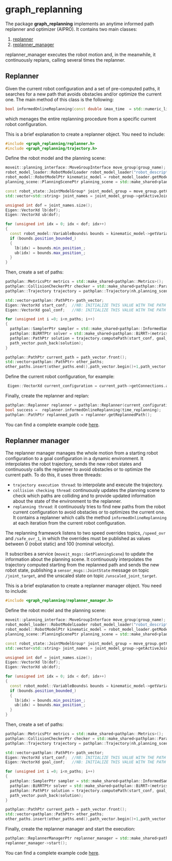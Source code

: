 # **graph_replanning**

The package **graph_replanning** implements an anytime informed path replanner and optimizer (AIPRO).
It contains two main classes:
 1. [replanner](https://github.com/JRL-CARI-CNR-UNIBS/online_replanner/blob/devel/graph_replanning/include/graph_replanning/replanner.h)
 2. [replanner_manager](https://github.com/JRL-CARI-CNR-UNIBS/online_replanner/blob/devel/graph_replanning/include/graph_replanning/replanner_manager.h)

 replanner_manager executes the robot motion and, in the meanwhile, it continuously replans, calling several times the replanner.

## Replanner
Given the current robot configuration and a set of pre-computed paths, it searches for a new path that avoids obstacles and/or optimize the current one. The main method of this class is the following:
```cpp
bool informedOnlineReplanning(const double &max_time  = std::numeric_limits<double>::infinity());
```
which menages the entire replanning procedure from a specific current robot configuration.

This is a brief explanation to create a replanner object.
You need to include:
```cpp
#include <graph_replanning/replanner.h>
#include <graph_replanning/trajectory.h>
```
Define the robot model and the planning scene:
```cpp
moveit::planning_interface::MoveGroupInterface move_group(group_name);
robot_model_loader::RobotModelLoader robot_model_loader("robot_description");
robot_model::RobotModelPtr kinematic_model = robot_model_loader.getModel();
planning_scene::PlanningScenePtr planning_scene = std::make_shared<planning_scene::PlanningScene>(kinematic_model);

const robot_state::JointModelGroup* joint_model_group = move_group.getCurrentState()->getJointModelGroup(group_name);
std::vector<std::string> joint_names = joint_model_group->getActiveJointModelNames();

unsigned int dof = joint_names.size();
Eigen::VectorXd lb(dof);
Eigen::VectorXd ub(dof);

for (unsigned int idx = 0; idx < dof; idx++)
{
  const robot_model::VariableBounds& bounds = kinematic_model->getVariableBounds(joint_names.at(idx));
  if (bounds.position_bounded_)
  {
    lb(idx) = bounds.min_position_;
    ub(idx) = bounds.max_position_;
  }
}
```

Then, create a set of paths:
```cpp
pathplan::MetricsPtr metrics = std::make_shared<pathplan::Metrics>();
pathplan::CollisionCheckerPtr checker = std::make_shared<pathplan::ParallelMoveitCollisionChecker>(planning_scene, group_name);
pathplan::Trajectory trajectory = pathplan::Trajectory(nh,planning_scene,group_name);

std::vector<pathplan::PathPtr> path_vector;
Eigen::VectorXd start_conf;  //NB: INITIALIZE THIS VALUE WITH THE PATH START CONFIGURATION
Eigen::VectorXd goal_conf;   //NB: INITIALIZE THIS VALUE WITH THE PATH STOP CONFIGURATION

for (unsigned int i =0; i<n_paths; i++)
{
  pathplan::SamplerPtr sampler = std::make_shared<pathplan::InformedSampler>(start_conf, goal_conf, lb, ub);
  pathplan::BiRRTPtr solver = std::make_shared<pathplan::BiRRT>(metrics, checker, sampler);
  pathplan::PathPtr solution = trajectory.computePath(start_conf, goal_conf,solver,1);
  path_vector.push_back(solution);
}

pathplan::PathPtr current_path = path_vector.front();
std::vector<pathplan::PathPtr> other_paths;
other_paths.insert(other_paths.end(),path_vector.begin()+1,path_vector.end());
```
Define the current robot configuration, for example:
```cpp
 Eigen::VectorXd current_configuration = current_path->getConnections.at(0)->getChild()->getConfiguration();
```
Finally, create the replanner and replan:
```cpp
pathplan::Replanner replanner = pathplan::Replanner(current_configuration, current_path, other_paths, solver, metrics, checker, lb, ub);
bool success =  replanner.informedOnlineReplanning(time_replanning);
pathplan::PathPtr replanned_path = replanner.getReplannedPath();
```
You can find a complete example code [here](https://github.com/JRL-CARI-CNR-UNIBS/online_replanner/blob/devel/graph_replanning_examples/src/example_replanner.cpp).

## Replanner manager
The replanner manager manages the whole motion from a starting robot configuration to a goal configuration in a dynamic environment. It interpolates the robot trajectory, sends the new robot states and continuously calls the replanner to avoid obstacles or to optimize the current path. To do this, it uses three threads:
- `trajectory execution thread`: to interpolate and execute the trajectory.
- `collision checking thread`: continuously updates the planning scene to check which paths are colliding and to provide updated information about the state of the environment to the replanner.
- `replanning thread`: it continuously tries to find new paths from the robot current configuration to avoid obstacles or to optimizes the current one. It contains a replanner which calls the method `informedOnlineReplanning` at each iteration from the current robot configuration.

The replanning framework listens to two speed overrides topics, `/speed_ovr` and `/safe_ovr_1`, in which the overrides must be published as values between 0 (robot static) and 100 (nominal velocity).

It subscribes a service (`moveit_msgs::GetPlanningScene`) to update the information about the planning scene.
It continuously interpolates the trajectory computed starting from the replanned path and sends the new robot state, publishing a `sensor_msgs::JointState` message on topic `/joint_target`, and the unscaled state on topic `/unscaled_joint_target`.

This is a brief explanation to create a replanner manager object.
You need to include:
```cpp
#include <graph_replanning/replanner_manager.h>
```
Define the robot model and the planning scene:
```cpp
moveit::planning_interface::MoveGroupInterface move_group(group_name);
robot_model_loader::RobotModelLoader robot_model_loader("robot_description");
robot_model::RobotModelPtr kinematic_model = robot_model_loader.getModel();
planning_scene::PlanningScenePtr planning_scene = std::make_shared<planning_scene::PlanningScene>(kinematic_model);

const robot_state::JointModelGroup* joint_model_group = move_group.getCurrentState()->getJointModelGroup(group_name);
std::vector<std::string> joint_names = joint_model_group->getActiveJointModelNames();

unsigned int dof = joint_names.size();
Eigen::VectorXd lb(dof);
Eigen::VectorXd ub(dof);

for (unsigned int idx = 0; idx < dof; idx++)
{
  const robot_model::VariableBounds& bounds = kinematic_model->getVariableBounds(joint_names.at(idx));
  if (bounds.position_bounded_)
  {
    lb(idx) = bounds.min_position_;
    ub(idx) = bounds.max_position_;
  }
}
```

Then, create a set of paths:
```cpp
pathplan::MetricsPtr metrics = std::make_shared<pathplan::Metrics>();
pathplan::CollisionCheckerPtr checker = std::make_shared<pathplan::ParallelMoveitCollisionChecker>(planning_scene, group_name);
pathplan::Trajectory trajectory = pathplan::Trajectory(nh,planning_scene,group_name);

std::vector<pathplan::PathPtr> path_vector;
Eigen::VectorXd start_conf;  //NB: INITIALIZE THIS VALUE WITH THE PATH START CONFIGURATION
Eigen::VectorXd goal_conf;   //NB: INITIALIZE THIS VALUE WITH THE PATH STOP CONFIGURATION

for (unsigned int i =0; i<n_paths; i++)
{
  pathplan::SamplerPtr sampler = std::make_shared<pathplan::InformedSampler>(start_conf, goal_conf, lb, ub);
  pathplan::BiRRTPtr solver = std::make_shared<pathplan::BiRRT>(metrics, checker, sampler);
  pathplan::PathPtr solution = trajectory.computePath(start_conf, goal_conf,solver,1);
  path_vector.push_back(solution);
}

pathplan::PathPtr current_path = path_vector.front();
std::vector<pathplan::PathPtr> other_paths;
other_paths.insert(other_paths.end(),path_vector.begin()+1,path_vector.end());
```
Finally, create the replanner manager and start the execution:
```cpp
pathplan::ReplannerManagerPtr replanner_manager = std::make_shared<pathplan::ReplannerManager>(current_path, other_paths, nh);
replanner_manager->start();
```
You can find a complete example code [here](https://github.com/JRL-CARI-CNR-UNIBS/online_replanner/blob/devel/graph_replanning_examples/src/example_replanner_manager.cpp).
